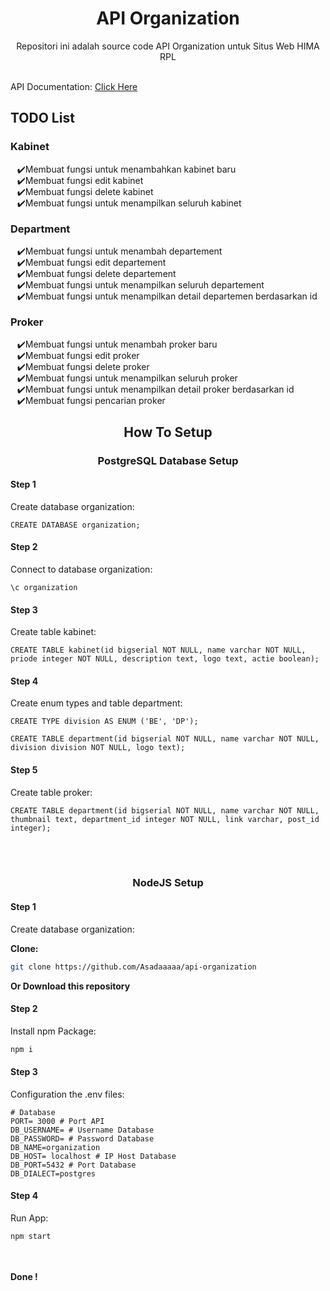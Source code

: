 
<div align="center">
  <h1>API Organization</h1>
  <p>Repositori ini adalah source code API Organization untuk Situs Web HIMA RPL</p>
</div>

<br>

<div align="left">
  API Documentation: <a href="API-docs.md">Click Here</a>
  <h2>TODO List</h2>
  <h3>Kabinet</h3>
  <ul style="list-style-type: '✔️';">
    <li>Membuat fungsi untuk menambahkan kabinet baru</li>
    <li>Membuat fungsi edit kabinet</li>
    <li>Membuat fungsi delete kabinet</li>
    <li>Membuat fungsi untuk menampilkan seluruh kabinet</li>
  </ul>
  <h3>Department</h3>
  <ul style="list-style-type: '✔️';">
    <li>Membuat fungsi untuk menambah departement</li>
    <li>Membuat fungsi edit departement</li>
    <li>Membuat fungsi delete departement</li>
    <li>Membuat fungsi untuk menampilkan seluruh departement</li>
    <li>Membuat fungsi untuk menampilkan detail  departemen berdasarkan id</li>
  </ul>
  <h3>Proker</h3>
  <ul style="list-style-type: '✔️';">
    <li>Membuat fungsi untuk menambah proker baru</li>
    <li>Membuat fungsi edit proker</li>
    <li>Membuat fungsi delete proker</li>
    <li>Membuat fungsi untuk menampilkan seluruh proker</li>
    <li>Membuat fungsi untuk menampilkan detail proker berdasarkan id</li>
    <li>Membuat fungsi pencarian proker</li>
  </ul>
</div>

<h2 align="center">How To Setup</h2>
<div align="left">
  <h3 align="center">PostgreSQL Database Setup</h3>
  <h4>Step 1</h4>
  <p>Create database organization:</p>

  ```postgresql
  CREATE DATABASE organization;
  ```
  
  <h4>Step 2</h4>
  <p>Connect to database organization:</p>

  ```postgresql
  \c organization
  ```
  
  <h4>Step 3</h4>
  <p>Create table kabinet:</p>
  
  ```postgresql
  CREATE TABLE kabinet(id bigserial NOT NULL, name varchar NOT NULL, priode integer NOT NULL, description text, logo text, actie boolean);
  ```
  
  <h4>Step 4</h4>
  <p>Create enum types and table department:</p>
  
  ```postgresql
  CREATE TYPE division AS ENUM ('BE', 'DP');
  ```
  ```postgresql
  CREATE TABLE department(id bigserial NOT NULL, name varchar NOT NULL, division division NOT NULL, logo text);
  ```
  
  <h4>Step 5</h4>
  <p>Create table proker:</p>
  
  ```postgresql
  CREATE TABLE department(id bigserial NOT NULL, name varchar NOT NULL, thumbnail text, department_id integer NOT NULL, link varchar, post_id integer);
  ```
</div>

<br><br>

<div align="left">
  <h3 align="center">NodeJS Setup</h3>
  <h4>Step 1</h4>
  <p>Create database organization:</p>

  <b>Clone:</b>

  ```bash
  git clone https://github.com/Asadaaaaa/api-organization
  ```

  <b>Or Download this repository</b>
  
  <h4>Step 2</h4>
  <p>Install npm Package:</p>

  ```bash
  npm i
  ```
  
  <h4>Step 3</h4>
  <p>Configuration the .env files:</p>

  ```shell
  # Database
  PORT= 3000 # Port API
  DB_USERNAME= # Username Database
  DB_PASSWORD= # Password Database
  DB_NAME=organization
  DB_HOST= localhost # IP Host Database
  DB_PORT=5432 # Port Database
  DB_DIALECT=postgres
  ```

  <h4>Step 4</h4>
  <p>Run App:</p>

  ```js
  npm start
  ```

<br><br>
<b>Done !</b>
</div>
